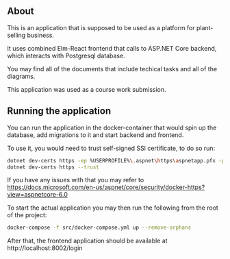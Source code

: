 ## About
This is an application that is supposed to be used as a platform for plant-selling business.

It uses combined Elm-React frontend that calls to ASP.NET Core backend, which interacts with Postgresql database.

You may find all of the documents that include techical tasks and all of the diagrams.

This application was used as a course work submission.
## Running the application
You can run the application in the docker-container that would spin up the database, add migrations to it and start backend and frontend.

To use it, you would need to trust self-signed SSl certificate, to do so run:
```bash
dotnet dev-certs https -ep %USERPROFILE%\.aspnet\https\aspnetapp.pfx -p password
dotnet dev-certs https --trust
```
If you have any issues with that you may refer to https://docs.microsoft.com/en-us/aspnet/core/security/docker-https?view=aspnetcore-6.0

To start the actual application you may then run the following from the root of the project: 
```bash
docker-compose -f src/docker-compose.yml up --remove-orphans
```
After that, the frontend application should be available at http://localhost:8002/login
